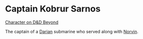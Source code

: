 # Captain Kobrur Sarnos

[Character on D&D Beyond](https://ddb.ac/characters/74856919/laEFJD)

The captain of a [Darian](../World/Hestia.md#daria) submarine who served along with [Norvin](./Norvin.md).
